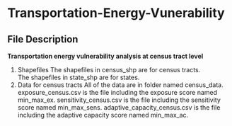 # Transportation-Energy-Vunerability
## File Description    
**Transportation energy vulnerability analysis at census tract level**
1. Shapefiles
The shapefiles in census_shp are for census tracts.  
The shapefiles in state_shp are for states.
2. Data for census tracts
All of the data are in folder named census_data.   
exposure_census.csv is the file including the exposure score named min_max_ex.
sensitivity_census.csv is the file including the sensitivity score named min_max_sens.
adaptive_capacity_census.csv is the file including the adaptive capacity score named min_max_ac.
